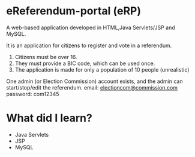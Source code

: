 # eReferendum-portal (eRP)
A web-based application developed in HTML,Java Servlets/JSP and MySQL.

It is an application for citizens to register and vote in a referendum.

1. Citizens must be over 16.
2. They must provide a BIC code, which can be used once.
3. The application is made for only a population of 10 people (unrealistic)

One admin (or Election Commission) account exists, and the admin can start/stop/edit the referendum.
email: electioncom@commission.com
password: com12345

# What did I learn?
* Java Servlets
* JSP
* MySQL
